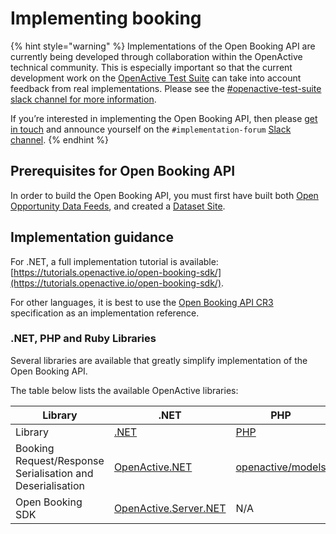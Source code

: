 # Implementing booking

{% hint style="warning" %}
Implementations of the Open Booking API are currently being developed through collaboration within the OpenActive technical community. This is especially important so that the current development work on the [OpenActive Test Suite](test-suite.md) can take into account feedback from real implementations. Please see the [#openactive-test-suite slack channel for more information](https://slack.openactive.io/).

If you’re interested in implementing the Open Booking API, then please [get in touch](https://bookwhen.com/openactive) and announce yourself on the `#implementation-forum` [Slack channel](https://slack.openactive.io/).
{% endhint %}

## Prerequisites for Open Booking API

In order to build the Open Booking API, you must first have built both [Open Opportunity Data Feeds](../publishing-data/data-feeds/), and created a [Dataset Site](../publishing-data/dataset-sites.md).

## Implementation guidance

For .NET, a full implementation tutorial is available: [https://tutorials.openactive.io/open-booking-sdk/](https://tutorials.openactive.io/open-booking-sdk/).

For other languages, it is best to use the [Open Booking API CR3](https://openactive.io/open-booking-api/EditorsDraft/1.0CR3/) specification as an implementation reference.

### .NET, PHP and Ruby Libraries

Several libraries are available that greatly simplify implementation of the Open Booking API.

The table below lists the available OpenActive libraries:

<table data-header-hidden><thead><tr><th width="225">Library</th><th>.NET</th><th>PHP</th><th>Ruby</th></tr></thead><tbody><tr><td>Library</td><td><a href="https://docs.microsoft.com/en-us/dotnet/standard/net-standard">.NET</a></td><td><a href="https://www.php.net/releases/5_4_0.php">PHP</a></td><td><a href="https://www.ruby-lang.org/en/">Ruby</a></td></tr><tr><td>Booking Request/Response Serialisation and Deserialisation</td><td><a href="https://www.nuget.org/packages/OpenActive.NET/">OpenActive.NET</a></td><td><a href="https://packagist.org/packages/openactive/models">openactive/models</a></td><td><a href="https://rubygems.org/gems/openactive">openactive</a></td></tr><tr><td>Open Booking SDK</td><td><a href="https://github.com/openactive/OpenActive.Server.NET">OpenActive.Server.NET</a></td><td>N/A</td><td>N/A</td></tr></tbody></table>

